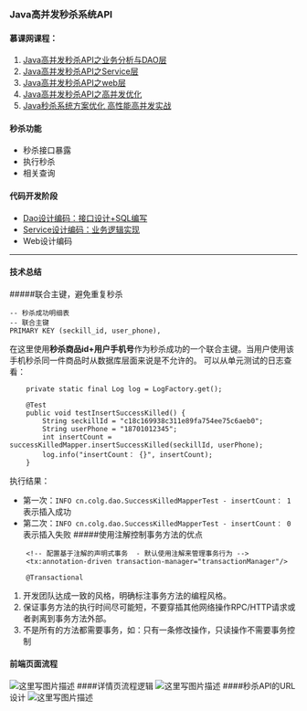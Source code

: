 ### Java高并发秒杀系统API

#### 慕课网课程：
1. [Java高并发秒杀API之业务分析与DAO层 ](https://www.imooc.com/learn/630)
2. [Java高并发秒杀API之Service层](https://www.imooc.com/learn/631)
3. [Java高并发秒杀API之web层](https://www.imooc.com/learn/630)
4. [Java高并发秒杀API之高并发优化](https://www.imooc.com/learn/632)
5. [Java秒杀系统方案优化 高性能高并发实战](https://coding.imooc.com/class/168.html)

#### 秒杀功能
- 秒杀接口暴露
- 执行秒杀
- 相关查询

#### 代码开发阶段
- [Dao设计编码：接口设计+SQL编写](https://github.com/colg-cloud/seckill/tree/master/src/main/java/cn/colg/dao)
- [Service设计编码：业务逻辑实现](https://github.com/colg-cloud/seckill/tree/master/src/main/java/cn/colg/service)
- Web设计编码

---

#### 技术总结
#####联合主键，避免重复秒杀
```
-- 秒杀成功明细表
-- 联合主键
PRIMARY KEY (seckill_id, user_phone),
```
在这里使用**秒杀商品id+用户手机号**作为秒杀成功的一个联合主键。当用户使用该手机秒杀同一件商品时从数据库层面来说是不允许的。
可以从单元测试的日志查看：
```
	private static final Log log = LogFactory.get();

	@Test
	public void testInsertSuccessKilled() {
		String seckillId = "c18c169938c311e89fa754ee75c6aeb0";
		String userPhone = "18701012345";
		int insertCount = successKilledMapper.insertSuccessKilled(seckillId, userPhone);
		log.info("insertCount： {}", insertCount);
	}
```
执行结果：
- 第一次：`INFO cn.colg.dao.SuccessKilledMapperTest - insertCount： 1`    表示插入成功
- 第二次：`INFO cn.colg.dao.SuccessKilledMapperTest - insertCount： 0`    表示插入失败
#####使用注解控制事务方法的优点
```
	<!-- 配置基于注解的声明式事务  - 默认使用注解来管理事务行为 -->
	<tx:annotation-driven transaction-manager="transactionManager"/>
	
	@Transactional
```
1. 开发团队达成一致的风格，明确标注事务方法的编程风格。
2. 保证事务方法的执行时间尽可能短，不要穿插其他网络操作RPC/HTTP请求或者剥离到事务方法外部。
3. 不是所有的方法都需要事务，如：只有一条修改操作，只读操作不需要事务控制

#### 前端页面流程
![这里写图片描述](https://img-blog.csdn.net/20180406050614687?watermark/2/text/aHR0cHM6Ly9ibG9nLmNzZG4ubmV0L05vclJpbkluVGhlU2t5/font/5a6L5L2T/fontsize/400/fill/I0JBQkFCMA==/dissolve/70)
####详情页流程逻辑
![这里写图片描述](https://img-blog.csdn.net/20180406050804438?watermark/2/text/aHR0cHM6Ly9ibG9nLmNzZG4ubmV0L05vclJpbkluVGhlU2t5/font/5a6L5L2T/fontsize/400/fill/I0JBQkFCMA==/dissolve/70)
####秒杀API的URL设计
![这里写图片描述](https://img-blog.csdn.net/20180406051459176?watermark/2/text/aHR0cHM6Ly9ibG9nLmNzZG4ubmV0L05vclJpbkluVGhlU2t5/font/5a6L5L2T/fontsize/400/fill/I0JBQkFCMA==/dissolve/70)